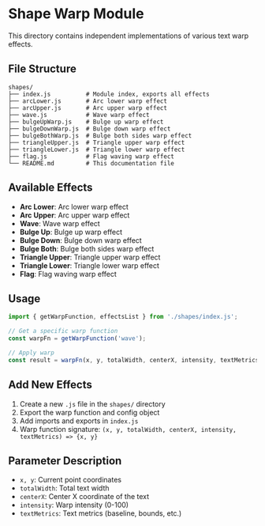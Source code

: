# Shape Warp Module

This directory contains independent implementations of various text warp effects.

## File Structure

```
shapes/
├── index.js          # Module index, exports all effects
├── arcLower.js       # Arc lower warp effect
├── arcUpper.js       # Arc upper warp effect
├── wave.js           # Wave warp effect
├── bulgeUpWarp.js    # Bulge up warp effect
├── bulgeDownWarp.js  # Bulge down warp effect
├── bulgeBothWarp.js  # Bulge both sides warp effect
├── triangleUpper.js  # Triangle upper warp effect
├── triangleLower.js  # Triangle lower warp effect
├── flag.js           # Flag waving warp effect
└── README.md         # This documentation file
```

## Available Effects

- **Arc Lower**: Arc lower warp effect
- **Arc Upper**: Arc upper warp effect
- **Wave**: Wave warp effect
- **Bulge Up**: Bulge up warp effect
- **Bulge Down**: Bulge down warp effect
- **Bulge Both**: Bulge both sides warp effect
- **Triangle Upper**: Triangle upper warp effect
- **Triangle Lower**: Triangle lower warp effect
- **Flag**: Flag waving warp effect

## Usage

```javascript
import { getWarpFunction, effectsList } from './shapes/index.js';

// Get a specific warp function
const warpFn = getWarpFunction('wave');

// Apply warp
const result = warpFn(x, y, totalWidth, centerX, intensity, textMetrics);
```

## Add New Effects

1. Create a new `.js` file in the `shapes/` directory
2. Export the warp function and config object
3. Add imports and exports in `index.js`
4. Warp function signature: `(x, y, totalWidth, centerX, intensity, textMetrics) => {x, y}`

## Parameter Description

- `x, y`: Current point coordinates
- `totalWidth`: Total text width
- `centerX`: Center X coordinate of the text
- `intensity`: Warp intensity (0-100)
- `textMetrics`: Text metrics (baseline, bounds, etc.) 